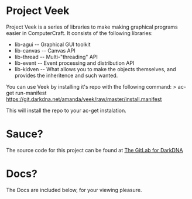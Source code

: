Project Veek
============

Project Veek is a series of libraries to make making graphical programs easier
in ComputerCraft. It consists of the following libraries:

  * lib-agui -- Graphical GUI toolkit
  * lib-canvas -- Canvas API
  * lib-thread -- Multi-"threading" API
  * lib-event -- Event processing and distribution API
  * lib-kidven -- What allows you to make the objects themselves, and provides the inheritence and such wanted.

You can use Veek by installing it's repo with the following command:
	> ac-get run-manifest https://git.darkdna.net/amanda/veek/raw/master/install.manifest

This will install the repo to your ac-get instalation.

Sauce?
======

The source code for this project can be found at [The GitLab for DarkDNA](http://git.darkdna.net/amanda/veek)

Docs?
=====

The Docs are included below, for your viewing pleasure.
